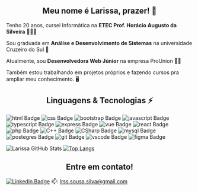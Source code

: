 <h2 style="text-align:center">Meu nome é Larissa, prazer! 👋</h2>

Tenho 20 anos, cursei Informática na __ETEC Prof. Horácio Augusto da Silveira__ 👩🏻‍🎓

Sou graduada em __Análise e Desenvolvimento de Sistemas__ na universidade Cruzeiro do Sul 💫 

Atualmente, sou __Desenvolvedora Web Júnior__ na empresa ProUnion 👩‍💻

Também estou trabalhando em projetos próprios e fazendo cursos pra ampliar meu conhecimento. 🖥

<h2 style="text-align:center">Linguagens & Tecnologias ⚡</h2>

![html Badge](https://img.shields.io/badge/HTML5-E34F26?style=for-the-badge&logo=html5&logoColor=white)
![css Badge](https://img.shields.io/badge/CSS3-1572B6?style=for-the-badge&logo=css3&logoColor=white)
![bootstrap Badge](https://img.shields.io/badge/Bootstrap-563D7C?style=for-the-badge&logo=bootstrap&logoColor=white)
![javascript Badge](https://img.shields.io/badge/JavaScript-323330?style=for-the-badge&logo=javascript&logoColor=F7DF1E)
![typescript Badge](https://img.shields.io/badge/TypeScript-323330?style=for-the-badge&logo=typescript&logoColor=007ACC)
![express Badge](https://img.shields.io/badge/Express.js-404D59?style=for-the-badge)
![vue Badge](https://img.shields.io/badge/Vue.js-35495E?style=for-the-badge&logo=vue.js&logoColor=4FC08D)
![react Badge](https://img.shields.io/badge/React-20232A?style=for-the-badge&logo=react&logoColor=61DAFB)
![php Badge](https://img.shields.io/badge/PHP-8993c1?style=for-the-badge&logo=php&logoColor=white)
![C++ Badge](https://img.shields.io/badge/C++-017fcd?style=for-the-badge&logo=C&logoColor=white)
![CSharp Badge](https://img.shields.io/badge/CSharp-9e6ed8?style=for-the-badge&logo=CSharp&logoColor=white)
![mysql Badge](https://img.shields.io/badge/MySQL-00000F?style=for-the-badge&logo=mysql&logoColor=white)
![postegres Badge](https://img.shields.io/badge/PostgreSQL-316192?style=for-the-badge&logo=postgresql&logoColor=white)
![git Badge](https://img.shields.io/badge/Git-F05032?style=for-the-badge&logo=git&logoColor=white)
![vscode Badge](https://img.shields.io/badge/Visual_Studio_Code-0078D4?style=for-the-badge&logo=visual%20studio%20code&logoColor=white)
![figma Badge](https://img.shields.io/badge/Figma-F24E1E?style=for-the-badge&logo=figma&logoColor=white)

<img align="left" alt="Larissa GitHub Stats" src="https://github-readme-stats.vercel.app/api?username=devlari&show_icons=true&hide_border=true&theme=dracula&count_private=true">

[![Top Langs](https://github-readme-stats.vercel.app/api/top-langs/?username=devlari&theme=dracula&hide_border=true&count_private=true)](https://github.com/anuraghazra/github-readme-stats)

<h2 style="text-align:center">Entre em contato!</h2>

<a href="https://www.linkedin.com/in/larissa-sousa-silva-491893204/">![Linkedin Badge](https://img.shields.io/badge/LinkedIn-0077B5?style=for-the-badge&logo=linkedin&logoColor=white)</a>
📫: lrss.sousa.silva@gmail.com
<!--
**devlari/devlari** is a ✨ _special_ ✨ repository because its `README.md` (this file) appears on your GitHub profile.

Here are some ideas to get you started:

- 🔭 I’m currently working on ...
- 🌱 I’m currently learning ...
- 👯 I’m looking to collaborate on ...
- 🤔 I’m looking for help with ...
- 💬 Ask me about ...
- 📫 How to reach me: ...
- 😄 Pronouns: ...
- ⚡ Fun fact: ...
-->
